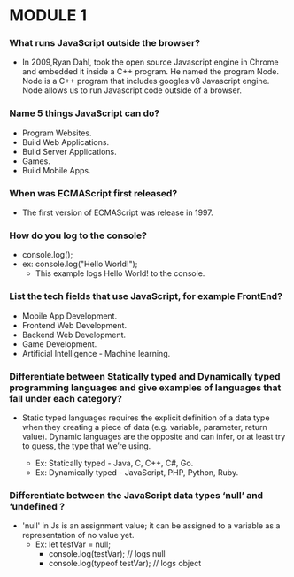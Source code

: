 # MODULE 1

### What runs JavaScript outside the browser?

* In 2009,Ryan Dahl, took the open source Javascript engine in Chrome and embedded it inside a C++ program. He named the program Node. Node is a C++ program that includes googles v8 Javascript engine. Node allows us to run Javascript code outside of a browser.


### Name 5 things JavaScript can do?

* Program Websites.
* Build Web Applications.
* Build Server Applications.
* Games.
* Build Mobile Apps.


### When was ECMAScript first released?

* The first version of ECMAScript was release in 1997.

### How do you log to the console?

* console.log();
* ex: console.log("Hello World!");
  * This example logs Hello World! to the console.

### List the tech fields that use JavaScript, for example FrontEnd?

* Mobile App Development.
* Frontend Web Development.
* Backend Web Development.
* Game Development.
* Artificial Intelligence - Machine learning.

### Differentiate between Statically typed and Dynamically typed programming languages and give examples of languages that fall under each category?

* Static typed languages requires the explicit definition of a data type when they creating a piece of data (e.g. variable, parameter, return value). Dynamic languages are the opposite and can infer, or at least try to guess, the type that we’re using.

  * Ex: Statically typed - Java, C, C++, C#, Go.
  * Ex: Dynamically typed - JavaScript, PHP, Python, Ruby.

### Differentiate between the JavaScript data types ‘null’ and ‘undefined&nbsp;?

* 'null' in Js is an assignment value; it can be assigned to a variable as a representation of no value yet. 
  * Ex: let testVar = null;
    * console.log(testVar); // logs null
    * console.log(typeof testVar); // logs object 
